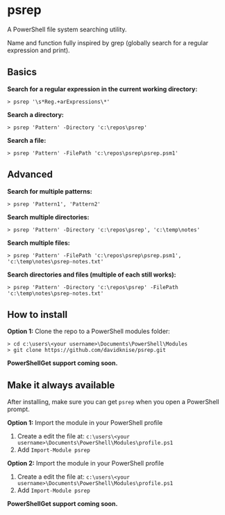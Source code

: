# psrep

A PowerShell file system searching utility.

Name and function fully inspired by grep (globally search for a regular expression and print).

## Basics

**Search for a regular expression in the current working directory:**
```console
> psrep '\s*Reg.+arExpressions\*'
```

**Search a directory:**
```console
> psrep 'Pattern' -Directory 'c:\repos\psrep'
```

**Search a file:**
```console
> psrep 'Pattern' -FilePath 'c:\repos\psrep\psrep.psm1'
```

## Advanced

**Search for multiple patterns:**
```console
> psrep 'Pattern1', 'Pattern2'
```

**Search multiple directories:**
```console
> psrep 'Pattern' -Directory 'c:\repos\psrep', 'c:\temp\notes'
```

**Search multiple files:**
```console
> psrep 'Pattern' -FilePath 'c:\repos\psrep\psrep.psm1', 'c:\temp\notes\psrep-notes.txt'
```

**Search directories and files (multiple of each still works):**
```console
> psrep 'Pattern' -Directory 'c:\repos\psrep' -FilePath 'c:\temp\notes\psrep-notes.txt'
```

## How to install

**Option 1:** Clone the repo to a PowerShell modules folder:
```console
> cd c:\users\<your username>\Documents\PowerShell\Modules
> git clone https://github.com/davidknise/psrep.git
```

**PowerShellGet support coming soon.**

## Make it always available

After installing, make sure you can get `psrep` when you open a PowerShell prompt.

**Option 1:** Import the module in your PowerShell profile
   1. Create a edit the file at: `c:\users\<your username>\Documents\PowerShell\Modules\profile.ps1`
   1. Add `Import-Module psrep`

**Option 2:** Import the module in your PowerShell profile
   1. Create a edit the file at: `c:\users\<your username>\Documents\PowerShell\Modules\profile.ps1`
   1. Add `Import-Module psrep`

**PowerShellGet support coming soon.**